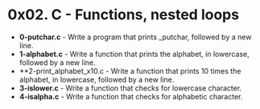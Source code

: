 # 0x02. C - Functions, nested loops

- **0-putchar.c** - Write a program that prints _putchar, followed by a new line.
- **1-alphabet.c** - Write a function that prints the alphabet, in lowercase, followed by a new line.
- **2-print_alphabet_x10.c - Write a function that prints 10 times the alphabet, in lowercase, followed by a new line.
- **3-islower.c** - Write a function that checks for lowercase character.
- **4-isalpha.c** - Write a function that checks for alphabetic character.
